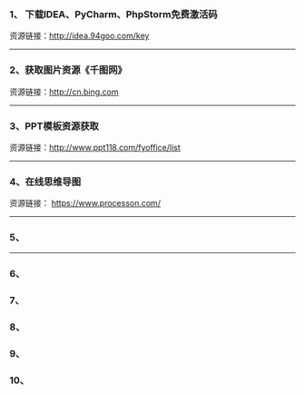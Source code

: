 ### 1、  下载IDEA、PyCharm、PhpStorm免费激活码
 资源链接：http://idea.94goo.com/key
***
### 2、获取图片资源《千图网》
资源链接：http://cn.bing.com
 ***
### 3、PPT模板资源获取
资源链接：http://www.ppt118.com/fyoffice/list
  ***
 ### 4、在线思维导图
 资源链接： https://www.processon.com/
 ***
  ### 5、



 ***
### 6、

### 7、

  ### 8、

### 9、

 ### 10、
